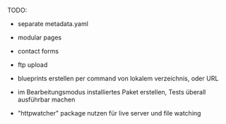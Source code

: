 TODO:
- separate metadata.yaml

- modular pages
- contact forms
- ftp upload
- blueprints erstellen per command von lokalem verzeichnis, oder URL

- im Bearbeitungsmodus installiertes Paket erstellen, Tests überall ausführbar machen
- "httpwatcher" package nutzen für live server und file watching

